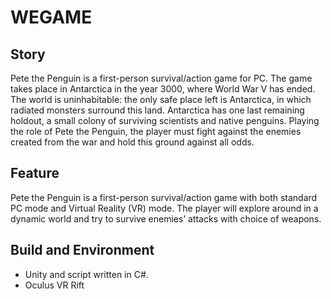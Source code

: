 # WEGAME

## Story
Pete the Penguin is a first-person survival/action game for PC. The game takes place in Antarctica in the year 3000, where World War V has ended. The world is uninhabitable: the only safe place left is Antarctica, in which radiated monsters surround this land. Antarctica has one last remaining holdout, a small colony of surviving scientists and native penguins. Playing the role of Pete the Penguin, the player must fight against the enemies created from the war and hold this ground against all odds.

## Feature
Pete the Penguin is a first-person survival/action game with both standard PC mode and Virtual Reality (VR) mode. The player will explore around in a dynamic world and try to survive enemies’ attacks with choice of weapons. 

## Build and Environment
* Unity and script written in C#.
* Oculus VR Rift
